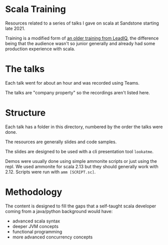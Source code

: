 # Scala Training

Resources related to a series of talks I gave on scala at Sandstone starting late 2021.

Training is a modified form of [an older training from LeadIQ](https://github.com/rminehan/scala-basic-training),
the difference being that the audience wasn't so junior generally and already had some production experience with scala.

# The talks

Each talk went for about an hour and was recorded using Teams.

The talks are "company property" so the recordings aren't listed here.

# Structure

Each talk has a folder in this directory, numbered by the order the talks were done.

The resources are generally slides and code samples.

The slides are designed to be used with a cli presentation tool `lookatme`.

Demos were usually done using simple ammonite scripts or just using the repl. We used ammonite for scala 2.13 but they should generally work with 2.12. Scripts were run with `amm [SCRIPT.sc]`.

# Methodology

The content is designed to fill the gaps that a self-taught scala developer coming from a java/python background would have:

- advanced scala syntax
- deeper JVM concepts
- functional programming
- more advanced concurrency concepts
